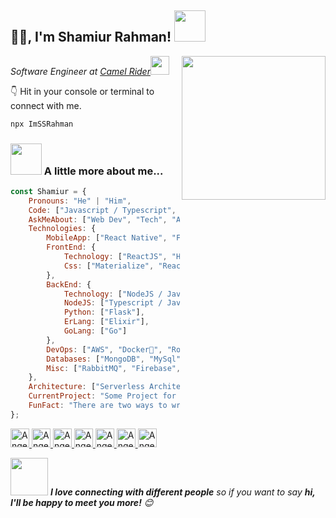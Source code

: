 <h2>🙏🏻, I'm Shamiur Rahman! <img src="https://media.giphy.com/media/12oufCB0MyZ1Go/giphy.gif" width="50"></h2>
<img align='right' src="https://media.giphy.com/media/M9gbBd9nbDrOTu1Mqx/giphy.gif" width="230">
<p><em>Software Engineer at <a href="#">Camel Rider</a><img src="https://media.giphy.com/media/WUlplcMpOCEmTGBtBW/giphy.gif" width="30"> 
</em></p>


  
👇 Hit in your console or terminal to connect with me.

```bash
npx ImSSRahman
```

### <img src="https://media.giphy.com/media/VgCDAzcKvsR6OM0uWg/giphy.gif" width="50"> A little more about me...  

```javascript
const Shamiur = {
    Pronouns: "He" | "Him",
    Code: ["Javascript / Typescript", "ExpressJS", "NodeJS", "GoLang", "ErLang / Elixir" "Python", "MongoDB"],
    AskMeAbout: ["Web Dev", "Tech", "App Dev", "Photography"],
    Technologies: {
        MobileApp: ["React Native", "Flutter"],
        FrontEnd: {
            Technology: ["ReactJS", "HTML", "Elixit Phoenix"],
            Css: ["Materialize", "React", "Bootstrap","Material-UI"]
        },
        BackEnd: {
            Technology: ["NodeJS / Javascript", "ErLang / Elixir", "Python"],
            NodeJS: ["Typescript / Javascript"],
            Python: ["Flask"],
            ErLang: ["Elixir"],
            GoLang: ["Go"]
        },
        DevOps: ["AWS", "Docker🐳", "Route53", "Nginx"],
        Databases: ["MongoDB", "MySql", "Sqlite", "PostgreSQL"],
        Misc: ["RabbitMQ", "Firebase", "Socket.IO", "Selenium", "Open-CV", "php", "SuiteApp"]
    },
    Architecture: ["Serverless Architecture", "Progressive web applications", "Single page applications"],
    CurrentProject: "Some Project for Someone.",
    FunFact: "There are two ways to write error-free programs; only the third one works"
};
```

<p align="left">
  <a href="https://www.linkedin.com/in/ImSSRahman/">
    <img src="https://www.vectorlogo.zone/logos/linkedin/linkedin-icon.svg" alt="Angel Santiago Jaime Zavala's LinkedIn Profile" height="30" width="30">
  </a>
  
  <a href="#">
    <img src="https://www.vectorlogo.zone/logos/stackoverflow/stackoverflow-icon.svg" alt="Angel Santiago Jaime Zavala's Stack Overflow Profile" height="30" width="30">
  </a>
  
   <a href="#">
    <img src="https://www.vectorlogo.zone/logos/stackexchange/stackexchange-icon.svg" alt="Angel Santiago Jaime Zavala's Stack Exchange Profile" height="30" width="30">
  </a>
  
   <a href="https://stackshare.io">
    <img src="https://cdn.worldvectorlogo.com/logos/stackshare.svg" alt="Angel Santiago Jaime Zavala's StackShare Profile" height="30" width="30">
  </a>
  
  <a href="https://gitlab.com">
    <img src="https://www.vectorlogo.zone/logos/gitlab/gitlab-icon.svg" alt="Angel Santiago Jaime Zavala's GitLab Profile" height="30" width="30">
  </a>
  
  <a href="https://medium.com">
    <img src="https://www.vectorlogo.zone/logos/medium/medium-tile.svg" alt="Angel Santiago Jaime Zavala's Medium Profile" height="30" width="30">
  </a>
  
  <a href="https://www.youtube.com">
    <img src="https://www.vectorlogo.zone/logos/youtube/youtube-icon.svg" alt="Angel Santiago Jaime Zavala's YouTube Channel" height="30" width="30">
  </a>
</p>

<img src="https://media.giphy.com/media/LnQjpWaON8nhr21vNW/giphy.gif" width="60"> <em><b>I love connecting with different people</b> so if you want to say <b>hi, I'll be happy to meet you more!</b> 😊</em>
